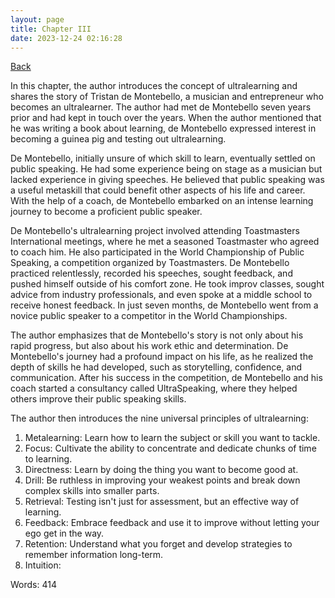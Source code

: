 ```yaml
---
layout: page
title: Chapter III
date: 2023-12-24 02:16:28
---
```


[Back](./)


In this chapter, the author introduces the concept of ultralearning and shares the story of Tristan de Montebello, a musician and entrepreneur who becomes an ultralearner. The author had met de Montebello seven years prior and had kept in touch over the years. When the author mentioned that he was writing a book about learning, de Montebello expressed interest in becoming a guinea pig and testing out ultralearning.

De Montebello, initially unsure of which skill to learn, eventually settled on public speaking. He had some experience being on stage as a musician but lacked experience in giving speeches. He believed that public speaking was a useful metaskill that could benefit other aspects of his life and career. With the help of a coach, de Montebello embarked on an intense learning journey to become a proficient public speaker.

De Montebello's ultralearning project involved attending Toastmasters International meetings, where he met a seasoned Toastmaster who agreed to coach him. He also participated in the World Championship of Public Speaking, a competition organized by Toastmasters. De Montebello practiced relentlessly, recorded his speeches, sought feedback, and pushed himself outside of his comfort zone. He took improv classes, sought advice from industry professionals, and even spoke at a middle school to receive honest feedback. In just seven months, de Montebello went from a novice public speaker to a competitor in the World Championships.

The author emphasizes that de Montebello's story is not only about his rapid progress, but also about his work ethic and determination. De Montebello's journey had a profound impact on his life, as he realized the depth of skills he had developed, such as storytelling, confidence, and communication. After his success in the competition, de Montebello and his coach started a consultancy called UltraSpeaking, where they helped others improve their public speaking skills.

The author then introduces the nine universal principles of ultralearning:

1. Metalearning: Learn how to learn the subject or skill you want to tackle.
2. Focus: Cultivate the ability to concentrate and dedicate chunks of time to learning.
3. Directness: Learn by doing the thing you want to become good at.
4. Drill: Be ruthless in improving your weakest points and break down complex skills into smaller parts.
5. Retrieval: Testing isn't just for assessment, but an effective way of learning.
6. Feedback: Embrace feedback and use it to improve without letting your ego get in the way.
7. Retention: Understand what you forget and develop strategies to remember information long-term.
8. Intuition:

Words: 414